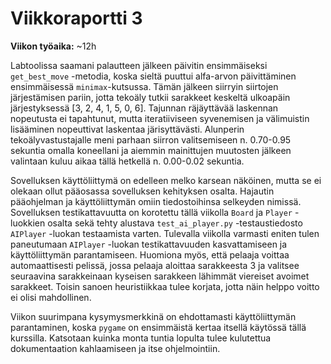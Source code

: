 # Viikkoraportti 3

**Viikon työaika:** ~12h

Labtoolissa saamani palautteen jälkeen päivitin ensimmäiseksi `get_best_move` -metodia, koska sieltä puuttui alfa-arvon päivittäminen ensimmäisessä `minimax`-kutsussa. Tämän jälkeen siirryin siirtojen järjestämisen pariin, jotta tekoäly tutkii sarakkeet keskeltä ulkoapäin järjestyksessä [3, 2, 4, 1, 5, 0, 6]. Tajunnan räjäyttävää laskennan nopeutusta ei tapahtunut, mutta iteratiiviseen syvenemisen ja välimuistin lisääminen nopeuttivat laskentaa järisyttävästi. Alunperin tekoälyvastustajalle meni parhaan siirron valitsemiseen n. 0.70-0.95 sekuntia omalla koneellani ja aiemmin mainittujen muutosten jälkeen valintaan kuluu aikaa tällä hetkellä n. 0.00-0.02 sekuntia.

Sovelluksen käyttöliittymä on edelleen melko karsean näköinen, mutta se ei olekaan ollut pääosassa sovelluksen kehityksen osalta. Hajautin pääohjelman ja käyttöliittymän omiin tiedostoihinsa selkeyden nimissä. Sovelluksen testikattavuutta on korotettu tällä viikolla `Board` ja `Player` -luokkien osalta sekä tehty alustava `test_ai_player.py` -testaustiedosto `AIPlayer` -luokan testaamista varten. Tulevalla viikolla varmasti eniten tulen paneutumaan `AIPlayer` -luokan testikattavuuden kasvattamiseen ja käyttöliittymän parantamiseen. Huomiona myös, että pelaaja voittaa automaattisesti pelissä, jossa pelaaja aloittaa sarakkeesta 3 ja valitsee seuraavina sarakkeinaan kyseisen sarakkeen lähimmät viereiset avoimet sarakkeet. Toisin sanoen heuristiikkaa tulee korjata, jotta näin helppo voitto ei olisi mahdollinen.

Viikon suurimpana kysymysmerkkinä on ehdottamasti käyttöliittymän parantaminen, koska `pygame` on ensimmäistä kertaa itsellä käytössä tällä kurssilla. Katsotaan kuinka monta tuntia lopulta tulee kulutettua dokumentaation kahlaamiseen ja itse ohjelmointiin.
